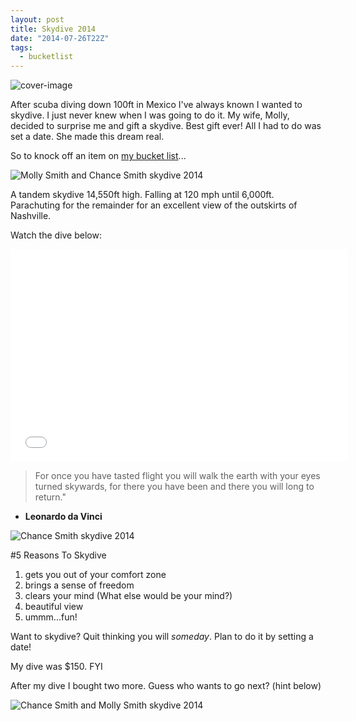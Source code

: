 ```yaml
---
layout: post
title: Skydive 2014
date: "2014-07-26T22Z"
tags:
  - bucketlist
---
```


![cover-image](/content/images/2014/Jul/IMG_3559-1.JPG)

After scuba diving down 100ft in Mexico I've always known I wanted to skydive. I just never knew when I was going to do it. My wife, Molly, decided to surprise me and gift a skydive. Best gift ever! All I had to do was set a date. She made this dream real.

So to knock off an item on [my bucket list](https://chancesmith.org/bucketlist)...

![Molly Smith and Chance Smith skydive 2014](/content/images/2014/Jul/IMG_5794.JPG)

A tandem skydive 14,550ft high. Falling at 120 mph until 6,000ft. Parachuting for the remainder for an excellent view of the outskirts of Nashville.

Watch the dive below:

<iframe width="540" height="340" src="//www.youtube.com/embed/AwYPxQpnisc?rel=0" frameborder="0" allowfullscreen></iframe>

> For once you have tasted flight you will walk the earth with your eyes turned skywards, for there you have been and there you will long to return."

- **Leonardo da Vinci**

![Chance Smith skydive 2014](/content/images/2014/Jul/IMG_5839.JPG)

#5 Reasons To Skydive

1. gets you out of your comfort zone
2. brings a sense of freedom
3. clears your mind (What else would be your mind?)
4. beautiful view
5. ummm...fun!

Want to skydive? Quit thinking you will _someday_. Plan to do it by setting a date!

My dive was \$150. FYI

After my dive I bought two more. Guess who wants to go next? (hint below)

![Chance Smith and Molly Smith skydive 2014](/content/images/2014/Jul/IMG_5788.JPG)
